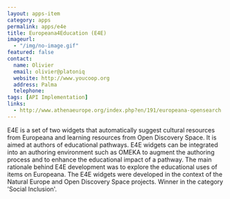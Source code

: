 ```yaml
---
layout: apps-item
category: apps
permalink: apps/e4e
title: Europeana4Education (E4E)
imageurl: 
  - "/img/no-image.gif"
featured: false
contact:
  name: Olivier
  email: olivier@platoniq
  website: http://www.youcoop.org
  address: Palma
  telephone:
tags: [API Implementation]
links:
  - http://www.athenaeurope.org/index.php?en/191/europeana-opensearch
---
```


E4E is a set of two widgets that automatically suggest cultural resources from Europeana and learning resources from Open Discovery Space. It is aimed at authors of educational pathways. E4E widgets can be integrated into an authoring environment such as OMEKA to augment the authoring process and to enhance the educational impact of a pathway. The main rationale behind E4E development was to explore the educational uses of items on Europeana. The E4E widgets were developed in the context of the Natural Europe and Open Discovery Space projects. Winner in the category 'Social Inclusion'.

